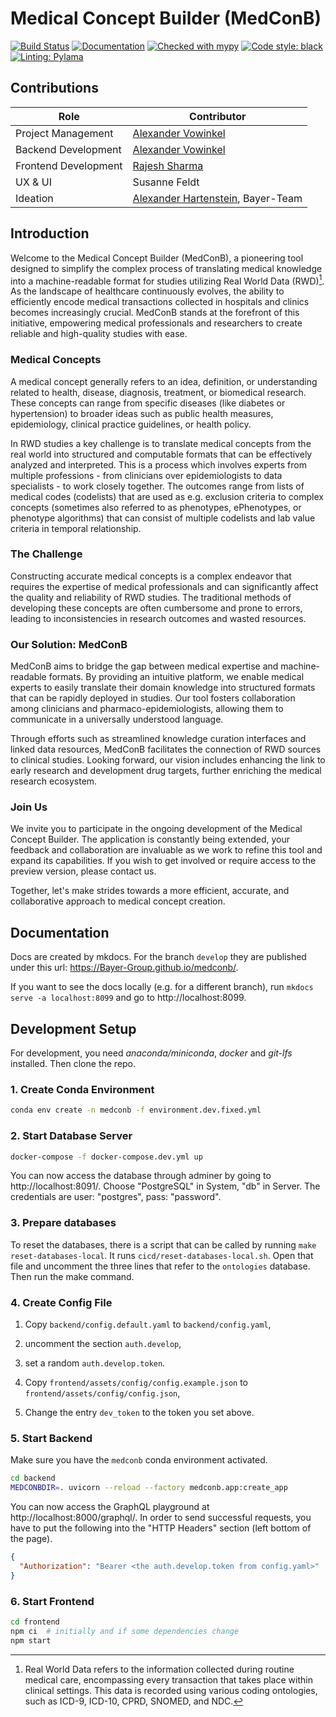 # Medical Concept Builder (MedConB)

[![Build Status](https://github.com/Bayer-Group/medconb/actions/workflows/docker-build-deploy.yml/badge.svg)](https://github.com/Bayer-Group/medconb/actions/workflows/docker-build-deploy.yml)
[![Documentation](https://img.shields.io/badge/Documentation-526CFE?logo=MaterialForMkDocs&logoColor=white)](https://bayer-group.github.io/medconb/)
[![Checked with mypy](https://www.mypy-lang.org/static/mypy_badge.svg)](https://mypy-lang.org/)
[![Code style: black](https://img.shields.io/badge/code%20style-black-000000.svg)](https://github.com/psf/black)
[![Linting: Pylama](https://img.shields.io/badge/colinting-PyLama-000000.svg)](https://github.com/klen/pylama)

## Contributions

| **Role**                | **Contributor**                                                   |
|-------------------------|-------------------------------------------------------------------|
| Project Management      | [Alexander Vowinkel](https://github.com/kaktus42)                 |
| Backend Development     | [Alexander Vowinkel](https://github.com/kaktus42)                 |
| Frontend Development    | [Rajesh Sharma](https://github.com/broncha)                       |
| UX & UI                 | Susanne Feldt                                                     |
| Ideation                | [Alexander Hartenstein](https://github.com/a-hartens), Bayer-Team |

## Introduction

Welcome to the Medical Concept Builder (MedConB), a pioneering tool designed to simplify the complex process of translating medical knowledge into a machine-readable format for studies utilizing Real World Data (RWD)[^1]. As the landscape of healthcare continuously evolves, the ability to efficiently encode medical transactions collected in hospitals and clinics becomes increasingly crucial. MedConB stands at the forefront of this initiative, empowering medical professionals and researchers to create reliable and high-quality studies with ease.

### Medical Concepts

A medical concept generally refers to an idea, definition, or understanding related to health, disease, diagnosis, treatment, or biomedical research. These concepts can range from specific diseases (like diabetes or hypertension) to broader ideas such as public health measures, epidemiology, clinical practice guidelines, or health policy.

In RWD studies a key challenge is to translate medical concepts from the real world into structured and computable formats that can be effectively analyzed and interpreted. This is a process which involves experts from multiple professions - from clinicians over epidemiologists to data specialists - to work closely together. The outcomes range from lists of medical codes (codelists) that are used as e.g. exclusion criteria to complex concepts (sometimes also referred to as phenotypes, ePhenotypes, or phenotype algorithms) that can consist of multiple codelists and lab value criteria in temporal relationship.

[^1]: Real World Data refers to the information collected during routine medical care, encompassing every transaction that takes place within clinical settings. This data is recorded using various coding ontologies, such as ICD-9, ICD-10, CPRD, SNOMED, and NDC.

### The Challenge

Constructing accurate medical concepts is a complex endeavor that requires the expertise of medical professionals and can significantly affect the quality and reliability of RWD studies. The traditional methods of developing these concepts are often cumbersome and prone to errors, leading to inconsistencies in research outcomes and wasted resources.

### Our Solution: MedConB

MedConB aims to bridge the gap between medical expertise and machine-readable formats. By providing an intuitive platform, we enable medical experts to easily translate their domain knowledge into structured formats that can be rapidly deployed in studies. Our tool fosters collaboration among clinicians and pharmaco-epidemiologists, allowing them to communicate in a universally understood language.

Through efforts such as streamlined knowledge curation interfaces and linked data resources, MedConB facilitates the connection of RWD sources to clinical studies. Looking forward, our vision includes enhancing the link to early research and development drug targets, further enriching the medical research ecosystem.

### Join Us

We invite you to participate in the ongoing development of the Medical Concept Builder. The application is constantly being extended, your feedback and collaboration are invaluable as we work to refine this tool and expand its capabilities. If you wish to get involved or require access to the preview version, please contact us.

Together, let's make strides towards a more efficient, accurate, and collaborative approach to medical concept creation.

## Documentation

Docs are created by mkdocs. For the branch `develop` they are published under this url: https://Bayer-Group.github.io/medconb/.

If you want to see the docs locally (e.g. for a different branch), run `mkdocs serve -a localhost:8099` and go to http://localhost:8099.

## Development Setup

For development, you need _anaconda/miniconda_, _docker_ and _git-lfs_ installed. Then clone the repo.

### 1. Create Conda Environment

```bash
conda env create -n medconb -f environment.dev.fixed.yml
```

### 2. Start Database Server

```bash
docker-compose -f docker-compose.dev.yml up
```

You can now access the database through adminer by going to http://localhost:8091/.
Choose "PostgreSQL" in System, "db" in Server. The credentials are user: "postgres", pass: "password".

### 3. Prepare databases

To reset the databases, there is a script that can be called by running `make reset-databases-local`.
It runs `cicd/reset-databases-local.sh`. Open that file and uncomment the three lines that refer to the `ontologies` database.
Then run the make command.

### 4. Create Config File

1. Copy `backend/config.default.yaml` to `backend/config.yaml`,
2. uncomment the section `auth.develop`,
3. set a random `auth.develop.token`.

4. Copy `frontend/assets/config/config.example.json` to `frontend/assets/config/config.json`,
5. Change the entry `dev_token` to the token you set above.

### 5. Start Backend

Make sure you have the `medconb` conda environment activated.

```bash
cd backend
MEDCONBDIR=. uvicorn --reload --factory medconb.app:create_app
```

You can now access the GraphQL playground at http://localhost:8000/graphql/. In order to send successful requests, you have to put the following into the "HTTP Headers" section (left bottom of the page).

```json
{
  "Authorization": "Bearer <the auth.develop.token from config.yaml>"
}
```

### 6. Start Frontend

```bash
cd frontend
npm ci  # initially and if some dependencies change
npm start
```
